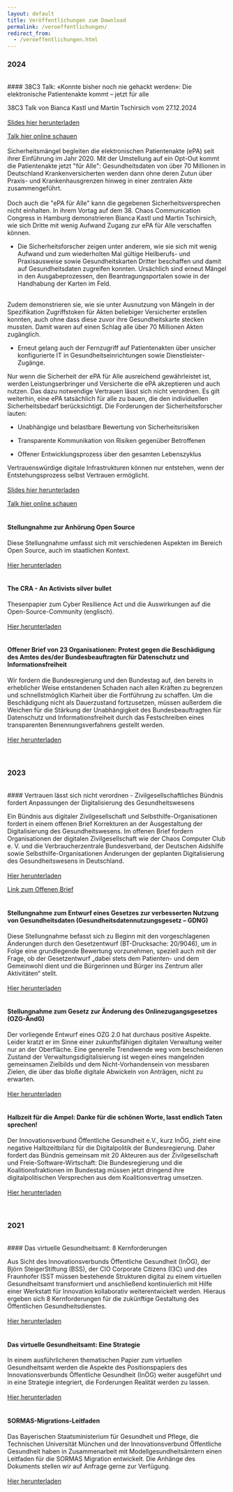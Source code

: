 ```yaml
---
layout: default
title: Veröffentlichungen zum Download
permalink: /veroeffentlichungen/
redirect_from:
  - /veroeffentlichungen.html
---
```

### 2024
<br>
#### 38C3 Talk: «Konnte bisher noch nie gehackt werden»: Die elektronische Patientenakte kommt – jetzt für alle

38C3 Talk von Bianca Kastl und Martin Tschirsich vom 27.12.2024
<br>
<br>
[Slides hier herunterladen](/assets/documents/38c3_epa_kastl_tschirsich.pdf)

[Talk hier online schauen](https://media.ccc.de/v/38c3-konnte-bisher-noch-nie-gehackt-werden-die-elektronische-patientenakte-kommt-jetzt-fr-alle)
<br>
<br>
Sicherheitsmängel begleiten die elektronischen Patientenakte (ePA) seit ihrer Einführung im Jahr 2020. Mit der Umstellung auf ein Opt-Out kommt die
Patientenakte jetzt "für Alle": Gesundheitsdaten von über 70 Millionen in Deutschland Krankenversicherten werden dann ohne deren Zutun über Praxis- und
Krankenhausgrenzen hinweg in einer zentralen Akte zusammengeführt.
<br>
<br>
Doch auch die "ePA für Alle" kann die gegebenen Sicherheitsversprechen nicht einhalten. In ihrem Vortag auf dem 38. Chaos Communication Congress in Hamburg
demonstrieren Bianca Kastl und Martin Tschirsich, wie sich Dritte mit wenig Aufwand Zugang zur ePA für Alle verschaffen können.

- Die Sicherheitsforscher zeigen unter anderem, wie sie sich mit wenig Aufwand und zum wiederholten Mal gültige Heilberufs- und Praxisausweise sowie
Gesundheitskarten Dritter beschaffen und damit auf Gesundheitsdaten zugreifen konnten. Ursächlich sind erneut Mängel in den Ausgabeprozessen, den
Beantragungsportalen sowie in der Handhabung der Karten im Feld.
<br>
Zudem demonstrieren sie, wie sie unter Ausnutzung von Mängeln in der Spezifikation Zugriffstoken für Akten beliebiger Versicherter erstellen konnten, auch ohne
dass diese zuvor ihre Gesundheitskarte stecken mussten. Damit waren auf einen Schlag alle über 70 Millionen Akten zugänglich.

- Erneut gelang auch der Fernzugriff auf Patientenakten über unsicher konfigurierte IT in Gesundheitseinrichtungen sowie Dienstleister-Zugänge.

Nur wenn die Sicherheit der ePA für Alle ausreichend gewährleistet ist, werden Leistungserbringer und Versicherte die ePA akzeptieren und auch nutzen. Das dazu
notwendige Vertrauen lässt sich nicht verordnen. Es gilt weiterhin, eine ePA tatsächlich für alle zu bauen, die den individuellen Sicherheitsbedarf
berücksichtigt. Die Forderungen der Sicherheitsforscher lauten:

- Unabhängige und belastbare Bewertung von Sicherheitsrisiken

- Transparente Kommunikation von Risiken gegenüber Betroffenen

- Offener Entwicklungsprozess über den gesamten Lebenszyklus

Vertrauenswürdige digitale Infrastrukturen können nur entstehen, wenn der Entstehungsprozess selbst Vertrauen ermöglicht.
<br>
<br>
[Slides hier herunterladen](/assets/documents/38c3_epa_kastl_tschirsich.pdf)

[Talk hier online schauen](https://media.ccc.de/v/38c3-konnte-bisher-noch-nie-gehackt-werden-die-elektronische-patientenakte-kommt-jetzt-fr-alle)
<br>
<br>

#### Stellungnahme zur Anhörung Open Source

Diese Stellungnahme umfasst sich mit verschiedenen Aspekten im Bereich Open Source, auch im staatlichen Kontext.
<br>
<br>
[Hier herunterladen](/assets/documents/Stellungnahme-OpenSource-Kastl.pdf)
<br>
<br>

#### The CRA - An Activists silver bullet

Thesenpapier zum Cyber Resilience Act und die Auswirkungen auf die Open-Source-Community (englisch).
<br>
<br>
[Hier herunterladen](/assets/documents/inoeg_cra.pdf)
<br>
<br>

#### Offener Brief von 23 Organisationen: Protest gegen die Beschädigung des Amtes des/der Bundesbeauftragten für Datenschutz und Informationsfreiheit

Wir fordern die Bundesregierung und den Bundestag auf, den bereits in erheblicher Weise entstandenen Schaden nach allen Kräften zu begrenzen und
schnellstmöglich Klarheit über die Fortführung zu schaffen. Um die Beschädigung nicht als Dauerzustand fortzusetzen, müssen außerdem die Weichen für die
Stärkung der Unabhängigkeit des Bundesbeauftragten für Datenschutz und Informationsfreiheit durch das Festschreiben eines transparenten Benennungsverfahrens
gestellt werden.
<br>
<br>
[Hier herunterladen](/assets/documents/OffenerBriefzumBfDI20240320.pdf)
<br>
<br>
<br>
### 2023
<br>
#### Vertrauen lässt sich nicht verordnen - Zivilgesellschaftliches Bündnis fordert Anpassungen der Digitalisierung des Gesundheitswesens

Ein Bündnis aus digitaler Zivilgesellschaft und Selbsthilfe-Organisationen fordert in einem offenen Brief Korrekturen an der Ausgestaltung der Digitalisierung
des Gesundheitswesens. Im offenen Brief fordern Organisationen der digitalen Zivilgesellschaft wie der Chaos Computer Club e. V. und die Verbraucherzentrale
Bundesverband, der Deutschen Aidshilfe sowie Selbsthilfe-Organisationen Änderungen der geplanten Digitalisierung des Gesundheitswesens in Deutschland.
<br>
<br>
[Hier herunterladen](/assets/documents/Vertrauenkannmannichtverordnen_PM_231212.pdf)

[Link zum Offenen Brief](https://inoeg.codeberg.page/openletter1223.html)
<br>
<br>

#### Stellungnahme zum Entwurf eines Gesetzes zur verbesserten Nutzung von Gesundheitsdaten (Gesundheitsdatennutzungsgesetz – GDNG)

Diese Stellungnahme befasst sich zu Beginn mit den vorgeschlagenen Änderungen durch den Gesetzentwurf (BT-Drucksache: 20/9046), um in Folge eine grundlegende
Bewertung vorzunehmen, speziell auch mit der Frage, ob der Gesetzentwurf „dabei stets dem Patienten- und dem Gemeinwohl dient und die Bürgerinnen und Bürger ins
Zentrum aller Aktivitäten“ stellt.
<br>
<br>
[Hier herunterladen](/assets/documents/Stellungnahme_GDNG_BiancaKastl.pdf)
<br>
<br>
#### Stellungnahme zum Gesetz zur Änderung des Onlinezugangsgesetzes (OZG-ÄndG)

Der vorliegende Entwurf eines OZG 2.0 hat durchaus positive Aspekte. Leider kratzt er im Sinne einer zukunftsfähigen digitalen Verwaltung weiter nur an der
Oberfläche. Eine generelle Trendwende weg vom bescheidenen Zustand der Verwaltungsdigitalisierung ist wegen eines mangelnden gemeinsamen Zielbilds und dem
Nicht-Vorhandensein von messbaren Zielen, die über das bloße digitale Abwickeln von Anträgen, nicht zu erwarten.
<br>
<br>
[Hier herunterladen](/assets/documents/Stellungname_OZG_2_0_BiancaKastl.pdf)
<br>
<br>
#### Halbzeit für die Ampel: Danke für die schönen Worte, lasst endlich Taten sprechen!

Der Innovationsverbund Öffentliche Gesundheit e.V., kurz InÖG, zieht eine negative Halbzeitbilanz für die Digitalpolitik der Bundesregierung. Daher fordert das
Bündnis gemeinsam mit 20 Akteuren aus der Zivilgesellschaft und Freie-Software-Wirtschaft: Die Bundesregierung und die Koalitionsfraktionen im Bundestag müssen
jetzt dringend ihre digitalpolitischen Versprechen aus dem Koalitionsvertrag umsetzen.
<br>
<br>
[Hier herunterladen](/assets/documents/230829_inoeg_Halbzeit%20Ampel.pd)
<br>
<br>
<br>
### 2021
<br>
#### Das virtuelle Gesundheitsamt: 8 Kernforderungen

Aus Sicht des Innovationsverbunds Öffentliche Gesundheit (InÖG), der Björn SteigerStiftung (BSS), der CIO Corporate Citizens (I3C) und des Fraunhofer ISST
müssen bestehende Strukturen digital zu einem virtuellen Gesundheitsamt transformiert und anschließend kontinuierlich mit Hilfe einer Werkstatt für Innovation
kollaborativ weiterentwickelt werden. Hieraus ergeben sich 8 Kernforderungen für die zukünftige Gestaltung des Öffentlichen Gesundheitsdienstes.
<br>
<br>
[Hier herunterladen](/assets/documents/202107-InÖG-Positionspapier-Stärkung_ÖGD_durch_innovative_Digitalisierung.pdf)
<br>
<br>
#### Das virtuelle Gesundheitsamt: Eine Strategie

In einem ausführlicheren thematischen Papier zum virtuellen Gesundheitsamt werden die Aspekte des Positionspapiers des Innovationsverbunds Öffentliche
Gesundheit (InÖG) weiter ausgeführt und in eine Strategie integriert, die Forderungen Realität werden zu lassen.
<br>
<br>
[Hier herunterladen](/assets/documents/202107_Diskussionspapier_InÖG-Stärkung_ÖGD_durch_innovative_Digitalisierung.pdf)
<br>
<br>
#### SORMAS-Migrations-Leitfaden

Das Bayerischen Staatsministerium für Gesundheit und Pflege, die Technischen Universität München und der Innovationsverbund Öffentliche Gesundheit haben in
Zusammenarbeit mit Modellgesundheitsämtern einen Leitfaden für die SORMAS Migration entwickelt. Die Anhänge des Dokuments stellen wir auf Anfrage gerne zur
Verfügung.
<br>
<br>
[Hier herunterladen](/assets/documents/20210305-Migrationsleitfaden-SORMAS-v1.0.pdf)
<br>
<br>
